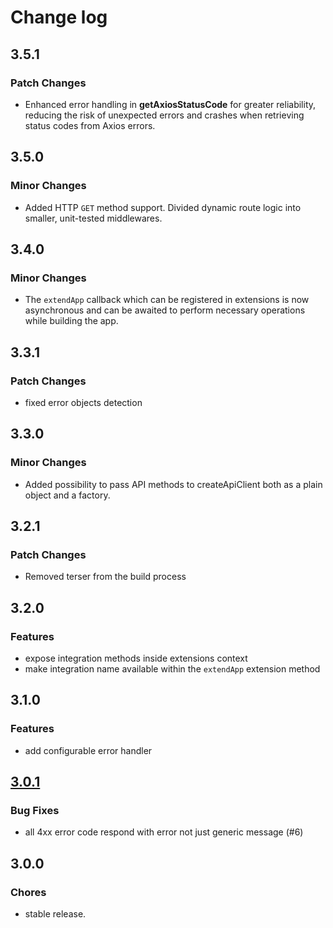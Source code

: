 # Change log

## 3.5.1

### Patch Changes

- Enhanced error handling in **getAxiosStatusCode** for greater reliability, reducing the risk of unexpected errors and crashes when retrieving status codes from Axios errors.

## 3.5.0

### Minor Changes

- Added HTTP `GET` method support. Divided dynamic route logic into smaller, unit-tested middlewares.

## 3.4.0

### Minor Changes

- The `extendApp` callback which can be registered in extensions is now asynchronous and can be awaited to perform necessary operations while building the app.

## 3.3.1

### Patch Changes

- fixed error objects detection

## 3.3.0

### Minor Changes

- Added possibility to pass API methods to createApiClient both as a plain object and a factory.

## 3.2.1

### Patch Changes

- Removed terser from the build process

## 3.2.0

### Features

- expose integration methods inside extensions context
- make integration name available within the `extendApp` extension method

## 3.1.0

### Features

- add configurable error handler

## [3.0.1](<(https://github.com/vuestorefront/middleware/compare/v3.0.0...v3.0.1)> '2023-05-31')

### Bug Fixes

- all 4xx error code respond with error not just generic message (#6)

## 3.0.0

### Chores

- stable release.
